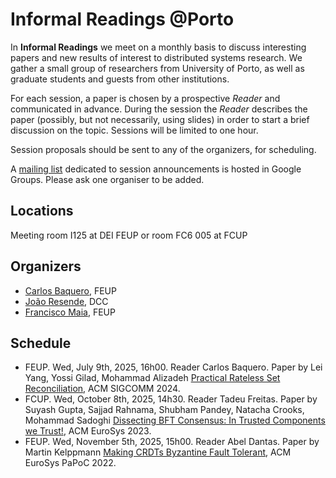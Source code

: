 # Informal Readings @Porto

In **Informal Readings** we meet on a monthly basis to discuss interesting papers and new results of interest to distributed systems research. We gather a small group of researchers from University of Porto, as well as graduate students and guests from other institutions.

For each session, a paper is chosen by a prospective _Reader_ and communicated in advance. During the session the _Reader_ describes the paper (possibly, but not necessarily, using slides) in order to start a brief discussion on the topic. Sessions will be limited to one hour. 

Session proposals should be sent to any of the organizers, for scheduling. 

A [mailing list](https://groups.google.com/g/informal-readingsup) dedicated to session announcements is hosted in Google Groups. Please ask one organiser to be added.

## Locations

Meeting room I125 at DEI FEUP or room FC6 005 at FCUP

## Organizers

* [Carlos Baquero](https://cbaquero.github.io/web/), FEUP
* [João Resende](https://jresende.github.io), DCC
* [Francisco Maia](https://www.inesctec.pt/pt/pessoas/francisco-almeida-maia), FEUP

## Schedule

* FEUP. Wed, July 9th, 2025, 16h00. Reader Carlos Baquero. Paper by Lei Yang, Yossi Gilad, Mohammad Alizadeh [Practical Rateless Set Reconciliation](https://arxiv.org/abs/2402.02668), ACM SIGCOMM 2024.
* FCUP. Wed, October 8th, 2025, 14h30. Reader Tadeu Freitas. Paper by Suyash Gupta, Sajjad Rahnama, Shubham Pandey, Natacha Crooks, Mohammad Sadoghi [Dissecting BFT Consensus: In Trusted Components we Trust!](https://arxiv.org/abs/2202.01354), ACM EuroSys 2023.
* FEUP. Wed, November 5th, 2025, 15h00. Reader Abel Dantas. Paper by Martin Kelppmann [Making CRDTs Byzantine Fault Tolerant](https://martin.kleppmann.com/papers/bft-crdt-papoc22.pdf), ACM EuroSys PaPoC 2022. 

